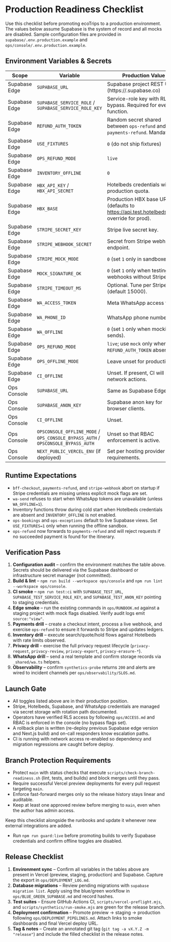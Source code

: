 # Production Readiness Checklist

Use this checklist before promoting ecoTrips to a production environment. The values below assume Supabase is the system of record and all mocks are disabled. Sample configuration files are provided in `supabase/.env.production.example` and `ops/console/.env.production.example`.

## Environment Variables & Secrets
| Scope | Variable | Production Value |
| ----- | -------- | ---------------- |
| Supabase Edge | `SUPABASE_URL` | Supabase project REST URL (https://<project>.supabase.co) |
| Supabase Edge | `SUPABASE_SERVICE_ROLE` / `SUPABASE_SERVICE_ROLE_KEY` | Service-role key with RLS bypass. Required for every function. |
| Supabase Edge | `REFUND_AUTH_TOKEN` | Random secret shared between `ops-refund` and `payments-refund`. Mandatory. |
| Supabase Edge | `USE_FIXTURES` | `0` (do not ship fixtures) |
| Supabase Edge | `OPS_REFUND_MODE` | `live` |
| Supabase Edge | `INVENTORY_OFFLINE` | `0` |
| Supabase Edge | `HBX_API_KEY` / `HBX_API_SECRET` | Hotelbeds credentials with production quota. |
| Supabase Edge | `HBX_BASE` | Production HBX base URL (defaults to https://api.test.hotelbeds.com; override for prod). |
| Supabase Edge | `STRIPE_SECRET_KEY` | Stripe live secret key. |
| Supabase Edge | `STRIPE_WEBHOOK_SECRET` | Secret from Stripe webhook endpoint. |
| Supabase Edge | `STRIPE_MOCK_MODE` | `0` (set `1` only in sandboxes). |
| Supabase Edge | `MOCK_SIGNATURE_OK` | `0` (set `1` only when testing webhooks without Stripe). |
| Supabase Edge | `STRIPE_TIMEOUT_MS` | Optional. Tune per Stripe SLA (default 15000). |
| Supabase Edge | `WA_ACCESS_TOKEN` | Meta WhatsApp access token. |
| Supabase Edge | `WA_PHONE_ID` | WhatsApp phone number ID. |
| Supabase Edge | `WA_OFFLINE` | `0` (set `1` only when mocking sends). |
| Supabase Edge | `OPS_REFUND_MODE` | `live`; use `mock` only when `REFUND_AUTH_TOKEN` absent. |
| Supabase Edge | `OPS_OFFLINE_MODE` | Leave unset for production. |
| Supabase Edge | `CI_OFFLINE` | Unset. If present, CI will skip network actions.
| Ops Console | `SUPABASE_URL` | Same as Supabase Edge. |
| Ops Console | `SUPABASE_ANON_KEY` | Supabase anon key for browser clients. |
| Ops Console | `CI_OFFLINE` | Unset. |
| Ops Console | `OPSCONSOLE_OFFLINE_MODE` / `OPS_CONSOLE_BYPASS_AUTH` / `OPSCONSOLE_BYPASS_AUTH` | Unset so that RBAC enforcement is active. |
| Ops Console | `NEXT_PUBLIC_VERCEL_ENV` (if deployed) | Set per hosting provider requirements. |

## Runtime Expectations
- `bff-checkout`, `payments-refund`, and `stripe-webhook` abort on startup if Stripe credentials are missing unless explicit mock flags are set.
- `wa-send` refuses to start when WhatsApp tokens are unavailable (unless `WA_OFFLINE=1`).
- Inventory functions throw during cold start when Hotelbeds credentials are absent and `INVENTORY_OFFLINE` is not enabled.
- `ops-bookings` and `ops-exceptions` default to live Supabase views. Set `USE_FIXTURES=1` only when running the offline sandbox.
- `ops-refund` now forwards to `payments-refund` and will reject requests if no succeeded payment is found for the itinerary.

## Verification Pass
1. **Configuration audit** – confirm the environment matches the table above. Secrets should be delivered via the Supabase dashboard or infrastructure secret manager (not committed).
2. **Build & lint** – `npm run build --workspace ops/console` and `npm run lint --workspace ops/console`.
3. **CI smoke** – `npm run test:ci` with `SUPABASE_TEST_URL`, `SUPABASE_TEST_SERVICE_ROLE_KEY`, and `SUPABASE_TEST_ANON_KEY` pointing to staging credentials.
4. **Edge smoke** – run the existing commands in `ops/RUNBOOK.md` against a staging project with mock flags disabled. Verify audit logs emit `source:"view"`.
5. **Payments drill** – create a checkout intent, process a live webhook, and exercise `ops-refund` to ensure it forwards to Stripe and updates ledgers.
6. **Inventory drill** – execute search/quote/hold flows against Hotelbeds with rate limits observed.
7. **Privacy drill** – exercise the full privacy request lifecycle (`privacy-request`, `privacy-review`, `privacy-export`, `privacy-erasure-*`).
8. **WhatsApp drill** – send a real template and confirm storage records via `_shared/wa.ts` helpers.
9. **Observability** – confirm `synthetics-probe` returns `200` and alerts are wired to incident channels per `ops/observability/SLOS.md`.

## Launch Gate
- All toggles listed above are in their production position.
- Stripe, Hotelbeds, Supabase, and WhatsApp credentials are managed via secret storage with rotation path documented.
- Operators have verified RLS access by following `ops/ACCESS.md` and RBAC is enforced in the console (no bypass flags set).
- A rollback plan is written (re-deploy previous Supabase edge version and Next.js build) and on-call responders know escalation paths.
- CI is running with network access re-enabled so dependency and migration regressions are caught before deploy.

## Branch Protection Requirements
- Protect `main` with status checks that execute `scripts/check-branch-readiness.sh` (lint, tests, and builds) and block merges
  until they pass.
- Require successful Vercel preview deployments for every pull request targeting `main`.
- Enforce fast-forward merges only so the release history stays linear and auditable.
- Keep at least one approved review before merging to `main`, even when the author has admin access.

Keep this checklist alongside the runbooks and update it whenever new external integrations are added.

- Run `npm run guard:live` before promoting builds to verify Supabase credentials and confirm offline toggles are disabled.

## Release Checklist
1. **Environment sync** – Confirm all variables in the tables above are present in Vercel (preview, staging, production) and Supabase. Capture the export in `ops/DEPLOYMENT_LOG.md`.
2. **Database migrations** – Review pending migrations with `supabase migration list`. Apply using the blue/green workflow in `ops/BLUE_GREEN_SUPABASE.md` and record hashes.
3. **Test suites** – Ensure GitHub Actions CI, `scripts/vercel-preflight.mjs`, and `scripts/synthetics/run-smoke.mjs` are green for the release branch.
4. **Deployment confirmation** – Promote preview → staging → production following `ops/DEPLOYMENT_PIPELINES.md`. Attach links to smoke dashboards and final Vercel deploy URL.
5. **Tag & notes** – Create an annotated git tag (`git tag -a vX.Y.Z -m "release"`) and include the filled checklist in the release notes.
